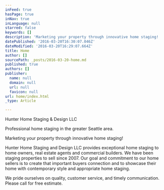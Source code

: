 ```yaml
---
inFeed: true
hasPage: true
inNav: true
inLanguage: null
starred: false
keywords: []
description: 'Marketing your property through innovative home staging!'
datePublished: '2016-03-20T16:30:07.046Z'
dateModified: '2016-03-20T16:29:07.664Z'
title: Home
author: []
sourcePath: _posts/2016-03-20-home.md
published: true
authors: []
publisher:
  name: null
  domain: null
  url: null
  favicon: null
url: home/index.html
_type: Article

---
```

Hunter Home Staging & Design LLC

Professional home staging in the greater Seattle area.

Marketing your property through innovative home staging!

Hunter Home Staging and Design LLC provides exceptional home staging to home owners, real estate agents and commercial builders. We have been staging properties to sell since 2007\. Our goal and commitment to our home sellers is to create that important buyers connection and to showcase their home with contemporary style and appropriate home staging.

We pride ourselves on quality, customer service, and timely communication. Please call for free estimate.